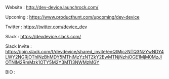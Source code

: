 Website : http://dev-device.launchrock.com/


Upconing : https://www.producthunt.com/upcoming/dev-device


Twitter : https://twitter.com/device_dev


Slack : https://devdevice.slack.com/


Slack Invite : https://join.slack.com/t/devdevice/shared_invite/enQtMjczNTQ3NzYwNDY4LWY2NGRjOThlNzBhMDY5MThjMzYzNTZkY2EwMTNjNzhjOGE1MjM0MzJlOTNlM2RmMzk1OTY5M2Y3MTI3NWMzMGY




BIO : 
